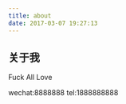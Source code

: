 ```yaml
---
title: about
date: 2017-03-07 19:27:13
---
```


## 关于我

Fuck All Love

wechat:8888888
tel:1888888888
